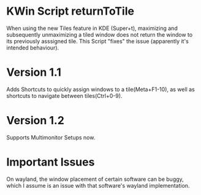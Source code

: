 # KWin Script returnToTile
When using the new Tiles feature in KDE (Super+t), maximizing and subsequently unmaximizing a tiled window does not return the window to its previously asssigned tile. This Script "fixes" the issue (apparently it's intended behaviour). 

# Version 1.1
Adds Shortcuts to quickly assign windows to a tile(Meta+F1-10), as well as shortcuts to navigate between tiles(Ctrl+0-9).

# Version 1.2 
Supports Multimonitor Setups now.

# Important Issues
On wayland, the window placement of certain software can be buggy, which I assume is an issue with that software's wayland implementation.
